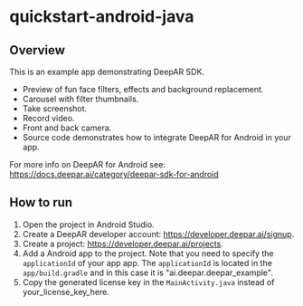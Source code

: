 # quickstart-android-java

## Overview

This is an example app demonstrating DeepAR SDK.

- Preview of fun face filters, effects and background replacement.
- Carousel with filter thumbnails.
- Take screenshot.
- Record video.
- Front and back camera.
- Source code demonstrates how to integrate DeepAR for Android in your app.

For more info on DeepAR for Android see: https://docs.deepar.ai/category/deepar-sdk-for-android

## How to run

1. Open the project in Android Studio. 
2. Create a DeepAR developer account: https://developer.deepar.ai/signup. 
3. Create a project: https://developer.deepar.ai/projects. 
4. Add a Android app to the project. Note that you need to specify the `applicationId` of your app app. The `applicationId` is located in the `app/build.gradle` and in this case it is "ai.deepar.deepar_example".
5. Copy the generated license key in the `MainActivity.java` instead of your_license_key_here. 